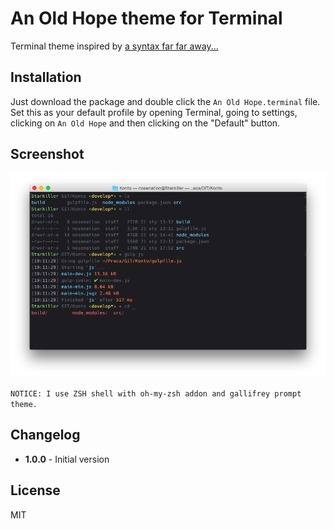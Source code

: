# An Old Hope theme for Terminal

Terminal theme inspired by [a syntax far far away...](https://github.com/JesseLeite/an-old-hope-syntax-atom)

## Installation
Just download the package and double click the `An Old Hope.terminal` file. Set this as your default profile by opening Terminal, going to settings, clicking on `An Old Hope` and then clicking on the "Default" button.

## Screenshot

![screenshot](https://raw.githubusercontent.com/Nosenation/an-old-hope-terminal/master/screenshots/1.0.0/screenshot.png)

`NOTICE: I use ZSH shell with oh-my-zsh addon and gallifrey prompt theme.`

## Changelog
- **1.0.0** - Initial version

## License
MIT
